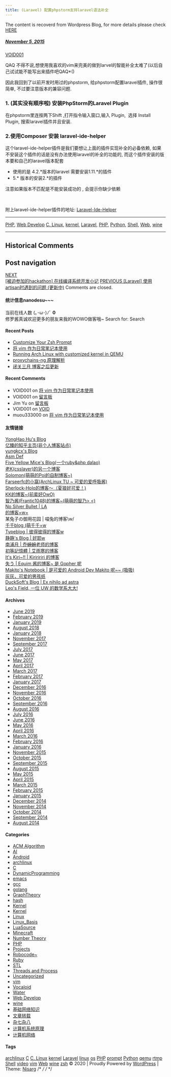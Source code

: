 ```yaml
---
title: (Laravel) 配置phpstorm支持laravel语法补全
---
```

The content is recoverd from Wordpress Blog, for more details please check [HERE](recover-my-blog)



#####  [November 5, 2015](https://web.archive.org/web/20201020195154/https://void-shana.moe/webdev/laravel-%e9%85%8d%e7%bd%aephpstorm%e6%94%af%e6%8c%81laravel%e8%af%ad%e6%b3%95%e8%a1%a5%e5%85%a8.html "9:38 am") 
[VOID001](https://web.archive.org/web/20201020195154/https://void-shana.moe/author/void001 "View all posts by VOID001")





QAQ 不得不说,想使用我喜欢的vim来完美的做到larvel的智能补全太难了(以后自己试试能不能写出来插件吧QAQ*()


因此我回到了以前开发时用过的phpstorm, 给phpstorm配置laravel插件, 操作很简单, 不过要注意版本的兼容问题.


### 1. (其实没有顺序啦) 安装PhpStorm的Laravel Plugin


在phpstorm里连按两下Shift ,打开指令输入窗口,输入 Plugin,  选择 Install Plugin, 搜索laravel插件并且安装.


### 2.使用Composer 安装 laravel-ide-helper


这个laravel-ide-helper插件是我们要想让上面的插件实现补全的必备依赖, 如果不安装这个插件的话是没有办法使用laravel的补全的功能的, 而这个插件安装的版本要和自己的laravel版本配套


* 使用的是 4.2.*版本的laravel 需要安装1.11.*的插件
* 5.* 版本的安装2.*的插件


注意如果版本不匹配是不能安装成功的 , 会提示你缺少依赖


 


附上laravel-ide-helper插件的地址: [Laravel-Ide-Helper](https://web.archive.org/web/20201020195154/https://packagist.org/packages/barryvdh/laravel-ide-helper)






---


[PHP](https://web.archive.org/web/20201020195154/https://void-shana.moe/category/webdev/php), [Web Develop](https://web.archive.org/web/20201020195154/https://void-shana.moe/category/webdev) [C. Linux](https://web.archive.org/web/20201020195154/https://void-shana.moe/tag/c-linux), [kernel](https://web.archive.org/web/20201020195154/https://void-shana.moe/tag/kernel), [Laravel](https://web.archive.org/web/20201020195154/https://void-shana.moe/tag/laravel), [PHP](https://web.archive.org/web/20201020195154/https://void-shana.moe/tag/php), [Python](https://web.archive.org/web/20201020195154/https://void-shana.moe/tag/python), [Shell](https://web.archive.org/web/20201020195154/https://void-shana.moe/tag/shell), [Web](https://web.archive.org/web/20201020195154/https://void-shana.moe/tag/web), [wine](https://web.archive.org/web/20201020195154/https://void-shana.moe/tag/wine) 






------------------------
## Historical Comments
Post navigation
---------------
[NEXT  
[被迫参加的hackathon] 在线编译系统开发小记](https://web.archive.org/web/20201020195154/https://void-shana.moe/webdev/%e8%a2%ab%e8%bf%ab%e5%8f%82%e5%8a%a0%e7%9a%84%e9%bb%91%e9%a9%ac-%e5%9c%a8%e7%ba%bf%e7%bc%96%e8%af%91%e7%b3%bb%e7%bb%9f%e5%bc%80%e5%8f%91%e5%b0%8f%e8%ae%b0.html)
[PREVIOUS 
[Laravel] 使用artisan时遇到的问题 (更新中)](https://web.archive.org/web/20201020195154/https://void-shana.moe/webdev/laravel-%e4%bd%bf%e7%94%a8artisan%e6%97%b6%e9%81%87%e5%88%b0%e7%9a%84%e9%97%ae%e9%a2%98-%e6%9b%b4%e6%96%b0%e4%b8%ad.html)
Comments are closed. 
#### 统计信息nanodesu~~~
 当前在线人数 (｡･ω･)ﾉﾞ **0**  
修罗酱真诚欢迎更多的朋友来我的WOWO做客哦~
Search for:
Search
  #### Recent Posts
 * [Customize Your Zsh Prompt](https://web.archive.org/web/20201020195154/https://void-shana.moe/linux/customize-your-zsh-prompt.html)
* [将 vim 作为日常笔记本使用](https://web.archive.org/web/20201020195154/https://void-shana.moe/linux/zh-taking-notes-with-vim.html)
* [Running Arch Linux with customized kernel in QEMU](https://web.archive.org/web/20201020195154/https://void-shana.moe/linux/running-arch-linux-with-customized-kernel-in-qemu.html)
* [proxychains-ng 原理解析](https://web.archive.org/web/20201020195154/https://void-shana.moe/linux/proxychains-ng.html)
* [闭关三月 博客之后更新](https://web.archive.org/web/20201020195154/https://void-shana.moe/uncategorized/%e9%97%ad%e5%85%b3%e4%b8%89%e6%9c%88-%e5%8d%9a%e5%ae%a2%e4%b9%8b%e5%90%8e%e6%9b%b4%e6%96%b0.html)
#### Recent Comments
* VOID001 on [将 vim 作为日常笔记本使用](https://web.archive.org/web/20201020195154/https://void-shana.moe/linux/zh-taking-notes-with-vim.html#comment-1217)
* VOID001 on [留言板](https://web.archive.org/web/20201020195154/https://void-shana.moe/others/%e7%95%99%e8%a8%80%e6%9d%bf#comment-1216)
* Jim Yu on [留言板](https://web.archive.org/web/20201020195154/https://void-shana.moe/others/%e7%95%99%e8%a8%80%e6%9d%bf#comment-1213)
* VOID001 on [VOID](https://web.archive.org/web/20201020195154/https://void-shana.moe/void#comment-1123)
* muou333000 on [将 vim 作为日常笔记本使用](https://web.archive.org/web/20201020195154/https://void-shana.moe/linux/zh-taking-notes-with-vim.html#comment-1122)
#### 友情链接
 [YongHao Hu's Blog](https://web.archive.org/web/20201020195154/https://yonghaowu.github.io/)  
[亿臻的知乎主页(非个人博客站点)](https://web.archive.org/web/20201020195154/https://www.zhihu.com/people/qinlibo_nlp)  
[yungkcx's Blog](https://web.archive.org/web/20201020195154/https://yungkcx.github.io/)  
[Asm Def](https://web.archive.org/web/20201020195154/https://cnblogs.com/Asm-Definer)  
[Five Yellow Mice's Blog(一个ruby&php dalao)](https://web.archive.org/web/20201020195154/https://fiveyellowmice.com/)  
[老K(csslayer)的另一个博客](https://web.archive.org/web/20201020195154/https://marisa-kirisa.me/anchor/)  
[Solomon(萌萌的Poi的自制博客~)](https://web.archive.org/web/20201020195154/https://blog.poi.cat/)  
[Farseerfc的小窩(ArchLinux TU ~ 可爱的爱呼吸酱)](https://web.archive.org/web/20201020195154/https://farseerfc.me/)  
[Sherlock-Holo的博客～（夏狼好可爱！)](https://web.archive.org/web/20201020195154/https://sherlock-holo.github.io/)  
[KK的博客~(前辈好OwO)](https://web.archive.org/web/20201020195154/https://ikk.me/)  
[智乃酱(Frantic1048)的博客~(萌萌的智乃> <)](https://web.archive.org/web/20201020195154/http://frantic1048.logdown.com/)  
[No Silver Bullet | LA  
的博客=w=](https://web.archive.org/web/20201020195154/https://tech.silverrainz.me/ )  
某兔子の御用花园 | 喵兔的博客\w/  
[千千blog (萌千千=w](https://web.archive.org/web/20201020195154/https://wwyqianqian.github.io/)   
[Typeblog | 彼得彼得的博客w](https://web.archive.org/web/20201020195154/https://typeblog.net/)   
[静静's Blog | 好耶w](https://web.archive.org/web/20201020195154/https://kernel.moe/)  
[南浦月 | 乔~~姐姐~~老师的博客](https://web.archive.org/web/20201020195154/https://blog.nanpuyue.com/)  
[初等記憶體 | 艾雨寒的博客](https://web.archive.org/web/20201020195154/https://axionl.github.io/)  
[It's Kiri~!! | Kiriririri 的博客](https://web.archive.org/web/20201020195154/https://kirikira.com/)  
[失う | Equim 酱的博客~ 是 Gopher 呢](https://web.archive.org/web/20201020195154/https://ekyu.moe/)  
[Makito's Notebook | 是可爱的 Android Dev Makito 呢~~ (吸吸)](https://web.archive.org/web/20201020195154/https://blog.keep.moe/)  
[灰灰，可爱的男孩纸](https://web.archive.org/web/20201020195154/https://huihui.moe/)  
[DuckSoft's Blog | Ex nihilo ad astra](https://web.archive.org/web/20201020195154/https://www.ducksoft.site/)  
[Leo's Field, 一位 UW 的数学系大大!](https://web.archive.org/web/20201020195154/https://szclsya.me/)
#### Archives
 * [June 2019](https://web.archive.org/web/20201020195154/https://void-shana.moe/2019/06)
* [February 2019](https://web.archive.org/web/20201020195154/https://void-shana.moe/2019/02)
* [January 2019](https://web.archive.org/web/20201020195154/https://void-shana.moe/2019/01)
* [August 2018](https://web.archive.org/web/20201020195154/https://void-shana.moe/2018/08)
* [January 2018](https://web.archive.org/web/20201020195154/https://void-shana.moe/2018/01)
* [November 2017](https://web.archive.org/web/20201020195154/https://void-shana.moe/2017/11)
* [September 2017](https://web.archive.org/web/20201020195154/https://void-shana.moe/2017/09)
* [July 2017](https://web.archive.org/web/20201020195154/https://void-shana.moe/2017/07)
* [June 2017](https://web.archive.org/web/20201020195154/https://void-shana.moe/2017/06)
* [May 2017](https://web.archive.org/web/20201020195154/https://void-shana.moe/2017/05)
* [April 2017](https://web.archive.org/web/20201020195154/https://void-shana.moe/2017/04)
* [March 2017](https://web.archive.org/web/20201020195154/https://void-shana.moe/2017/03)
* [February 2017](https://web.archive.org/web/20201020195154/https://void-shana.moe/2017/02)
* [January 2017](https://web.archive.org/web/20201020195154/https://void-shana.moe/2017/01)
* [December 2016](https://web.archive.org/web/20201020195154/https://void-shana.moe/2016/12)
* [November 2016](https://web.archive.org/web/20201020195154/https://void-shana.moe/2016/11)
* [October 2016](https://web.archive.org/web/20201020195154/https://void-shana.moe/2016/10)
* [September 2016](https://web.archive.org/web/20201020195154/https://void-shana.moe/2016/09)
* [August 2016](https://web.archive.org/web/20201020195154/https://void-shana.moe/2016/08)
* [July 2016](https://web.archive.org/web/20201020195154/https://void-shana.moe/2016/07)
* [June 2016](https://web.archive.org/web/20201020195154/https://void-shana.moe/2016/06)
* [May 2016](https://web.archive.org/web/20201020195154/https://void-shana.moe/2016/05)
* [April 2016](https://web.archive.org/web/20201020195154/https://void-shana.moe/2016/04)
* [March 2016](https://web.archive.org/web/20201020195154/https://void-shana.moe/2016/03)
* [February 2016](https://web.archive.org/web/20201020195154/https://void-shana.moe/2016/02)
* [January 2016](https://web.archive.org/web/20201020195154/https://void-shana.moe/2016/01)
* [November 2015](https://web.archive.org/web/20201020195154/https://void-shana.moe/2015/11)
* [October 2015](https://web.archive.org/web/20201020195154/https://void-shana.moe/2015/10)
* [September 2015](https://web.archive.org/web/20201020195154/https://void-shana.moe/2015/09)
* [August 2015](https://web.archive.org/web/20201020195154/https://void-shana.moe/2015/08)
* [May 2015](https://web.archive.org/web/20201020195154/https://void-shana.moe/2015/05)
* [April 2015](https://web.archive.org/web/20201020195154/https://void-shana.moe/2015/04)
* [March 2015](https://web.archive.org/web/20201020195154/https://void-shana.moe/2015/03)
* [February 2015](https://web.archive.org/web/20201020195154/https://void-shana.moe/2015/02)
* [January 2015](https://web.archive.org/web/20201020195154/https://void-shana.moe/2015/01)
* [December 2014](https://web.archive.org/web/20201020195154/https://void-shana.moe/2014/12)
* [November 2014](https://web.archive.org/web/20201020195154/https://void-shana.moe/2014/11)
* [October 2014](https://web.archive.org/web/20201020195154/https://void-shana.moe/2014/10)
* [September 2014](https://web.archive.org/web/20201020195154/https://void-shana.moe/2014/09)
* [August 2014](https://web.archive.org/web/20201020195154/https://void-shana.moe/2014/08)
#### Categories
 * [ACM Algorithm](https://web.archive.org/web/20201020195154/https://void-shana.moe/category/acmalgo "ACM&算法")
* [AI](https://web.archive.org/web/20201020195154/https://void-shana.moe/category/ai)
* [Android](https://web.archive.org/web/20201020195154/https://void-shana.moe/category/android)
* [archlinux](https://web.archive.org/web/20201020195154/https://void-shana.moe/category/linux/archlinux)
* [C](https://web.archive.org/web/20201020195154/https://void-shana.moe/category/linux/c)
* [DynamicProgramming](https://web.archive.org/web/20201020195154/https://void-shana.moe/category/acmalgo/dynamicprogramming)
* [emacs](https://web.archive.org/web/20201020195154/https://void-shana.moe/category/linux/emacs)
* [gcc](https://web.archive.org/web/20201020195154/https://void-shana.moe/category/linux/gcc)
* [golang](https://web.archive.org/web/20201020195154/https://void-shana.moe/category/golang)
* [GraphTheory](https://web.archive.org/web/20201020195154/https://void-shana.moe/category/acmalgo/graphtheory)
* [hash](https://web.archive.org/web/20201020195154/https://void-shana.moe/category/acmalgo/hash)
* [Kernel](https://web.archive.org/web/20201020195154/https://void-shana.moe/category/kernel)
* [Kernel](https://web.archive.org/web/20201020195154/https://void-shana.moe/category/linux/kernel-linux)
* [Linux](https://web.archive.org/web/20201020195154/https://void-shana.moe/category/linux)
* [Linux\_Basis](https://web.archive.org/web/20201020195154/https://void-shana.moe/category/linux/linux_basis)
* [LuaSource](https://web.archive.org/web/20201020195154/https://void-shana.moe/category/linux/c/luasource)
* [Minecraft](https://web.archive.org/web/20201020195154/https://void-shana.moe/category/mc "Minecraft 游戏相关心得，记录")
* [Number Theory](https://web.archive.org/web/20201020195154/https://void-shana.moe/category/acmalgo/number-theory)
* [PHP](https://web.archive.org/web/20201020195154/https://void-shana.moe/category/webdev/php "PHP")
* [Projects](https://web.archive.org/web/20201020195154/https://void-shana.moe/category/projects)
* [Robocode~](https://web.archive.org/web/20201020195154/https://void-shana.moe/category/robocode)
* [Ruby](https://web.archive.org/web/20201020195154/https://void-shana.moe/category/ruby)
* [STL](https://web.archive.org/web/20201020195154/https://void-shana.moe/category/acmalgo/stl)
* [Threads and Process](https://web.archive.org/web/20201020195154/https://void-shana.moe/category/threads-and-process)
* [Uncategorized](https://web.archive.org/web/20201020195154/https://void-shana.moe/category/uncategorized)
* [vim](https://web.archive.org/web/20201020195154/https://void-shana.moe/category/linux/vim)
* [Vocaloid](https://web.archive.org/web/20201020195154/https://void-shana.moe/category/vocaloid)
* [Water](https://web.archive.org/web/20201020195154/https://void-shana.moe/category/acmalgo/water)
* [Web Develop](https://web.archive.org/web/20201020195154/https://void-shana.moe/category/webdev "Web开发")
* [wine](https://web.archive.org/web/20201020195154/https://void-shana.moe/category/wine)
* [基础网络知识](https://web.archive.org/web/20201020195154/https://void-shana.moe/category/%e5%9f%ba%e7%a1%80%e7%bd%91%e7%bb%9c%e7%9f%a5%e8%af%86)
* [文章转载](https://web.archive.org/web/20201020195154/https://void-shana.moe/category/%e6%96%87%e7%ab%a0%e8%bd%ac%e8%bd%bd)
* [杂七杂八](https://web.archive.org/web/20201020195154/https://void-shana.moe/category/%e6%9d%82%e4%b8%83%e6%9d%82%e5%85%ab)
* [计算机系统原理](https://web.archive.org/web/20201020195154/https://void-shana.moe/category/%e8%ae%a1%e7%ae%97%e6%9c%ba%e7%b3%bb%e7%bb%9f%e5%8e%9f%e7%90%86)
* [计算机网络](https://web.archive.org/web/20201020195154/https://void-shana.moe/category/%e8%ae%a1%e7%ae%97%e6%9c%ba%e7%bd%91%e7%bb%9c)
#### Tags
[archlinux](https://web.archive.org/web/20201020195154/https://void-shana.moe/tag/archlinux)
[C](https://web.archive.org/web/20201020195154/https://void-shana.moe/tag/c)
[C. Linux](https://web.archive.org/web/20201020195154/https://void-shana.moe/tag/c-linux)
[kernel](https://web.archive.org/web/20201020195154/https://void-shana.moe/tag/kernel)
[Laravel](https://web.archive.org/web/20201020195154/https://void-shana.moe/tag/laravel)
[linux](https://web.archive.org/web/20201020195154/https://void-shana.moe/tag/linux)
[os](https://web.archive.org/web/20201020195154/https://void-shana.moe/tag/os)
[PHP](https://web.archive.org/web/20201020195154/https://void-shana.moe/tag/php)
[prompt](https://web.archive.org/web/20201020195154/https://void-shana.moe/tag/prompt)
[Python](https://web.archive.org/web/20201020195154/https://void-shana.moe/tag/python)
[qemu](https://web.archive.org/web/20201020195154/https://void-shana.moe/tag/qemu)
[rtmp](https://web.archive.org/web/20201020195154/https://void-shana.moe/tag/rtmp)
[Shell](https://web.archive.org/web/20201020195154/https://void-shana.moe/tag/shell)
[video](https://web.archive.org/web/20201020195154/https://void-shana.moe/tag/video)
[vim](https://web.archive.org/web/20201020195154/https://void-shana.moe/tag/vim)
[Web](https://web.archive.org/web/20201020195154/https://void-shana.moe/tag/web)
[wine](https://web.archive.org/web/20201020195154/https://void-shana.moe/tag/wine)
[zsh](https://web.archive.org/web/20201020195154/https://void-shana.moe/tag/zsh)
© 2020  | 
Proudly Powered by [WordPress]( https://wordpress.org/)
 | 
Theme: [Nisarg](https://web.archive.org/web/20201020195154/https://wordpress.org/themes/nisarg/) 
/* <![CDATA[ */
var screenReaderText = {"expand":"expand child menu","collapse":"collapse child menu"};
/* ]]> */
/* <![CDATA[ */EnlighterJS\_Config = {"selector":{"block":"pre.EnlighterJSRAW","inline":"code.EnlighterJSRAW"},"language":"generic","theme":"git","indent":2,"hover":"hoverEnabled","showLinenumbers":true,"rawButton":true,"infoButton":true,"windowButton":true,"rawcodeDoubleclick":true,"grouping":true,"cryptex":{"enabled":false,"email":"mail@example.tld"}};!function(){var a=function(a){var b="Enlighter Error: ";console.error?console.error(b+a):console.log&&console.log(b+a)};return window.addEvent?"undefined"The content is recoverd from Wordpress Blog, for more details please check [HERE](recover-my-blog)typeof EnlighterJS?void a("Javascript Resources not loaded yet!"):"undefined"The content is recoverd from Wordpress Blog, for more details please check [HERE](recover-my-blog)typeof EnlighterJS\_Config?void a("Configuration not loaded yet!"):void window.addEvent("domready",function(){EnlighterJS.Util.Init(EnlighterJS\_Config.selector.block,EnlighterJS\_Config.selector.inline,EnlighterJS\_Config)}):void a("MooTools Framework not loaded yet!")}();;/* ]]> */

            